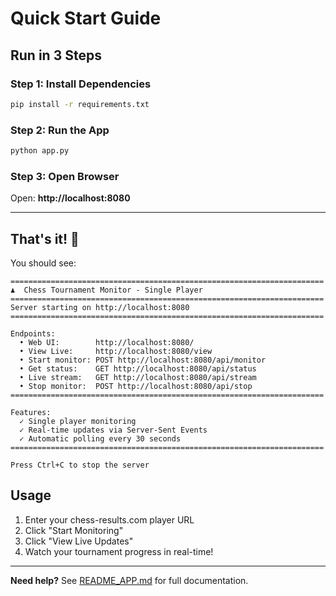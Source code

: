 # Quick Start Guide

## Run in 3 Steps

### Step 1: Install Dependencies
```bash
pip install -r requirements.txt
```

### Step 2: Run the App
```bash
python app.py
```

### Step 3: Open Browser
Open: **http://localhost:8080**

---

## That's it! 🎉

You should see:
```
======================================================================
♟️  Chess Tournament Monitor - Single Player
======================================================================
Server starting on http://localhost:8080
======================================================================

Endpoints:
  • Web UI:        http://localhost:8080/
  • View Live:     http://localhost:8080/view
  • Start monitor: POST http://localhost:8080/api/monitor
  • Get status:    GET http://localhost:8080/api/status
  • Live stream:   GET http://localhost:8080/api/stream
  • Stop monitor:  POST http://localhost:8080/api/stop
======================================================================

Features:
  ✓ Single player monitoring
  ✓ Real-time updates via Server-Sent Events
  ✓ Automatic polling every 30 seconds
======================================================================

Press Ctrl+C to stop the server
```

## Usage

1. Enter your chess-results.com player URL
2. Click "Start Monitoring"
3. Click "View Live Updates"
4. Watch your tournament progress in real-time!

---

**Need help?** See [README_APP.md](README_APP.md) for full documentation.
